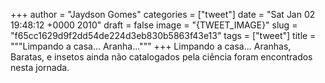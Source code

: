 
+++
author = "Jaydson Gomes"
categories = ["tweet"]
date = "Sat Jan 02 19:48:12 +0000 2010"
draft = false
image = "{TWEET_IMAGE}"
slug = "f65cc1629d9f2dd54de224d3eb830b5863f43e13"
tags = ["tweet"]
title = """Limpando a casa... Aranha..."""
+++
Limpando a casa... Aranhas, Baratas, e insetos ainda não catalogados pela ciência foram encontrados nesta jornada.
